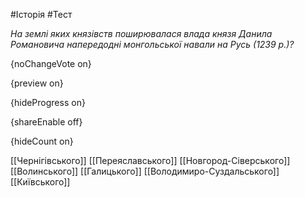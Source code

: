 #Історія #Тест

*На землі яких князівств поширювалася влада князя Данила Романовича напередодні монгольської навали на Русь (1239 р.)?*

{noChangeVote on}

{preview on}

{hideProgress on}

{shareEnable off}

{hideCount on}

[[Чернігівського]]
[[Переяславського]]
[[Новгород-Сіверського]]
[[Волинського]]
[[Галицького]]
[[Володимиро-Суздальського]]
[[Київського]]
